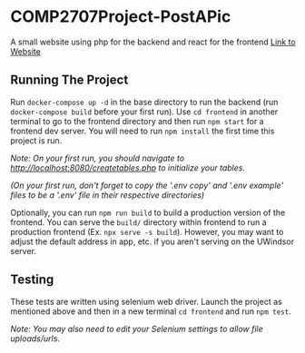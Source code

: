 # COMP2707Project-PostAPic
A small website using php for the backend and react for the frontend
[Link to Website](https://colli11s.myweb.cs.uwindsor.ca/COMP-2707-W23/project/frontend/build/)

## Running The Project
Run `docker-compose up -d` in the base directory to run the backend (run `docker-compose build` before your first run). Use `cd frontend` in another terminal to go to the frontend directory and then run `npm start` for a frontend dev server. You will need to run `npm install` the first time this
project is run.

*Note: On your first run, you should navigate to [http://localhost:8080/createtables.php](http://localhost:8080/createtables.php) to initialize your tables.*

*(On your first run, don't forget to copy the '.env copy' and '.env example' files to be a '.env' file in their respective directories)*

Optionally, you can run `npm run build` to build a production version of the frontend. You can serve the `build/` directory within frontend to run a production frontend (Ex. `npx serve -s build`). However, you may want to adjust the default address in app, etc. if you aren't serving on the UWindsor server.

## Testing
These tests are written using selenium web driver.
Launch the project as mentioned above and then in a new terminal
`cd frontend` and run `npm test`.

*Note: You may
also need to edit your Selenium settings to allow
file uploads/urls*.
